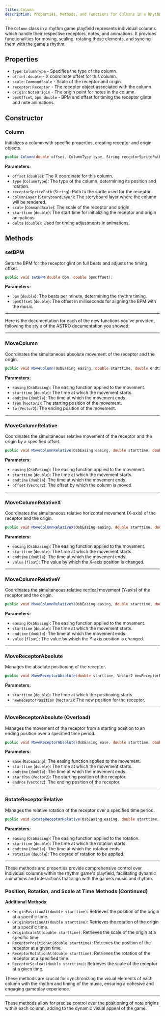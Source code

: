 ```yaml
---
title: Column
description: Properties, Methods, and Functions for Columns in a Rhythm Game Playfield
---
```


The `Column` class in a rhythm game playfield represents individual columns which handle their respective receptors, notes, and animations. It provides functionalities for moving, scaling, rotating these elements, and syncing them with the game's rhythm.

## Properties

- `type`: `ColumnType` - Specifies the type of the column.
- `offset`: `double` - X coordinate offset for this column.
- `scale`: `CommandScale` - Scale of the receptor and origin.
- `receptor`: `Receptor` - The receptor object associated with the column.
- `origin`: `NoteOrigin` - The origin point for notes in the column.
- `bpmOffset`, `bpm`: `double` - BPM and offset for timing the receptor glints and note animations.

## Constructor

### Column
Initializes a column with specific properties, creating receptor and origin objects.

```csharp
public Column(double offset, ColumnType type, String receptorSpritePath, StoryboardLayer columnLayer, CommandScale scale, double starttime, double delta);
```

**Parameters:**
- `offset` (`double`): The X coordinate for this column.
- `type` (`ColumnType`): The type of the column, determining its position and rotation.
- `receptorSpritePath` (`String`): Path to the sprite used for the receptor.
- `columnLayer` (`StoryboardLayer`): The storyboard layer where the column will be rendered.
- `scale` (`CommandScale`): The scale of the receptor and origin.
- `starttime` (`double`): The start time for initializing the receptor and origin animations.
- `delta` (`double`): Used for timing adjustments in animations.

## Methods

### setBPM
Sets the BPM for the receptor glint on full beats and adjusts the timing offset.

```csharp
public void setBPM(double bpm, double bpmOffset);
```

**Parameters:**
- `bpm` (`double`): The beats per minute, determining the rhythm timing.
- `bpmOffset` (`double`): The offset in milliseconds for aligning the BPM with the music.

---

Here is the documentation for each of the new functions you've provided, following the style of the ASTRO documentation you showed:

---

### MoveColumn
Coordinates the simultaneous absolute movement of the receptor and the origin.

```csharp
public void MoveColumn(OsbEasing easing, double starttime, double endtime, Vector2 from, Vector2 to);
```

**Parameters:**
- `easing` (`OsbEasing`): The easing function applied to the movement.
- `starttime` (`double`): The time at which the movement starts.
- `endtime` (`double`): The time at which the movement ends.
- `from` (`Vector2`): The starting position of the movement.
- `to` (`Vector2`): The ending position of the movement.

---

### MoveColumnRelative
Coordinates the simultaneous relative movement of the receptor and the origin by a specified offset.

```csharp
public void MoveColumnRelative(OsbEasing easing, double starttime, double endtime, Vector2 offset);
```

**Parameters:**
- `easing` (`OsbEasing`): The easing function applied to the movement.
- `starttime` (`double`): The time at which the movement starts.
- `endtime` (`double`): The time at which the movement ends.
- `offset` (`Vector2`): The offset by which the column is moved.

---

### MoveColumnRelativeX
Coordinates the simultaneous relative horizontal movement (X-axis) of the receptor and the origin.

```csharp
public void MoveColumnRelativeX(OsbEasing easing, double starttime, double endtime, float value);
```

**Parameters:**
- `easing` (`OsbEasing`): The easing function applied to the movement.
- `starttime` (`double`): The time at which the movement starts.
- `endtime` (`double`): The time at which the movement ends.
- `value` (`float`): The value by which the X-axis position is changed.

---

### MoveColumnRelativeY
Coordinates the simultaneous relative vertical movement (Y-axis) of the receptor and the origin.

```csharp
public void MoveColumnRelativeY(OsbEasing easing, double starttime, double endtime, float value);
```

**Parameters:**
- `easing` (`OsbEasing`): The easing function applied to the movement.
- `starttime` (`double`): The time at which the movement starts.
- `endtime` (`double`): The time at which the movement ends.
- `value` (`float`): The value by which the Y-axis position is changed.

---

### MoveReceptorAbsolute
Manages the absolute positioning of the receptor.

```csharp
public void MoveReceptorAbsolute(double starttime, Vector2 newReceptorPosition);
```

**Parameters:**
- `starttime` (`double`): The time at which the positioning starts.
- `newReceptorPosition` (`Vector2`): The new position for the receptor.

---

### MoveReceptorAbsolute (Overload)
Manages the movement of the receptor from a starting position to an ending position over a specified time period.

```csharp
public void MoveReceptorAbsolute(OsbEasing ease, double starttime, double endtime, Vector2 startPos, Vector2 endPos);
```

**Parameters:**
- `ease` (`OsbEasing`): The easing function applied to the movement.
- `starttime` (`double`): The time at which the movement starts.
- `endtime` (`double`): The time at which the movement ends.
- `startPos` (`Vector2`): The starting position of the receptor.
- `endPos` (`Vector2`): The ending position of the receptor.

---

### RotateReceptorRelative
Manages the relative rotation of the receptor over a specified time period.

```csharp
public void RotateReceptorRelative(OsbEasing easing, double starttime, double endtime, double rotation);
```

**Parameters:**
- `easing` (`OsbEasing`): The easing function applied to the rotation.
- `starttime` (`double`): The time at which the rotation starts.
- `endtime` (`double`): The time at which the rotation ends.
- `rotation` (`double`): The degree of rotation to be applied.

---

These methods and properties provide comprehensive control over individual columns within the rhythm game's playfield, facilitating dynamic animations and interactions that align with the game's music and rhythm.

### Position, Rotation, and Scale at Time Methods (Continued)

**Additional Methods:**
- `OriginPositionAt(double starttime)`: Retrieves the position of the origin at a specific time.
- `OriginRotationAt(double starttime)`: Retrieves the rotation of the origin at a specific time.
- `OriginScaleAt(double starttime)`: Retrieves the scale of the origin at a specific time.
- `ReceptorPositionAt(double starttime)`: Retrieves the position of the receptor at a given time.
- `ReceptorRotationAt(double starttime)`: Retrieves the rotation of the receptor at a specified time.
- `ReceptorScaleAt(double starttime)`: Retrieves the scale of the receptor at a given time.

These methods are crucial for synchronizing the visual elements of each column with the rhythm and timing of the music, ensuring a cohesive and engaging gameplay experience.

---

These methods allow for precise control over the positioning of note origins within each column, adding to the dynamic visual appeal of the game.